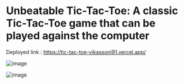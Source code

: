 # Unbeatable Tic-Tac-Toe:  A classic Tic-Tac-Toe game that can be played against the computer


Deployed link : https://tic-tac-toe-vikassoni91.vercel.app/


![image](https://github.com/Vikassoni91/Tic-Tac-Toe/assets/90946288/a0fa3158-e734-42e9-a10d-53eb2e74c5b4)


![image](https://github.com/Vikassoni91/Tic-Tac-Toe/assets/90946288/bfe03abe-40d5-42be-9a5e-a673c8690b91)
